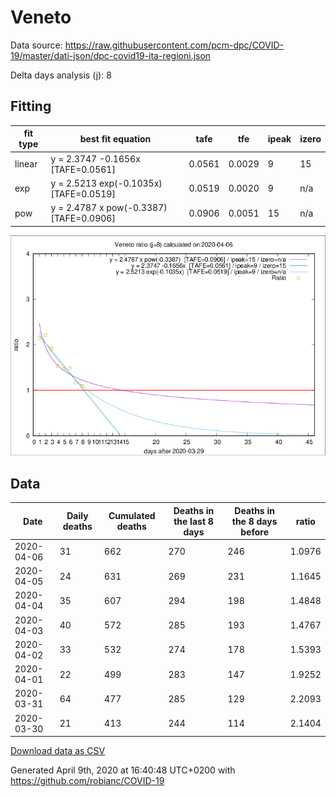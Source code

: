 # Veneto

Data source: https://raw.githubusercontent.com/pcm-dpc/COVID-19/master/dati-json/dpc-covid19-ita-regioni.json

Delta days analysis (j): 8

## Fitting 
|fit type|best fit equation|tafe|tfe|ipeak|izero|
|-------|-----|--------|------|---|---|
|linear|y = 2.3747 -0.1656x  [TAFE=0.0561]|0.0561|0.0029|9|15|
|exp|y = 2.5213 exp(-0.1035x)  [TAFE=0.0519]|0.0519|0.0020|9|n/a|
|pow|y = 2.4787 x pow(-0.3387)  [TAFE=0.0906]|0.0906|0.0051|15|n/a|

![Plot](COVID-19_veneto_j8_2020-04-06.png)

## Data
|Date|Daily deaths|Cumulated deaths|Deaths in the last 8 days|Deaths in the 8 days before|ratio|
|----|----------|-----------|-------|--------------------|-----|
|2020-04-06|31|662|270|246|1.0976|
|2020-04-05|24|631|269|231|1.1645|
|2020-04-04|35|607|294|198|1.4848|
|2020-04-03|40|572|285|193|1.4767|
|2020-04-02|33|532|274|178|1.5393|
|2020-04-01|22|499|283|147|1.9252|
|2020-03-31|64|477|285|129|2.2093|
|2020-03-30|21|413|244|114|2.1404|

[Download data as CSV](COVID-19_veneto_j8_2020-04-06.csv)

Generated April 9th, 2020 at 16:40:48 UTC+0200 with https://github.com/robianc/COVID-19
